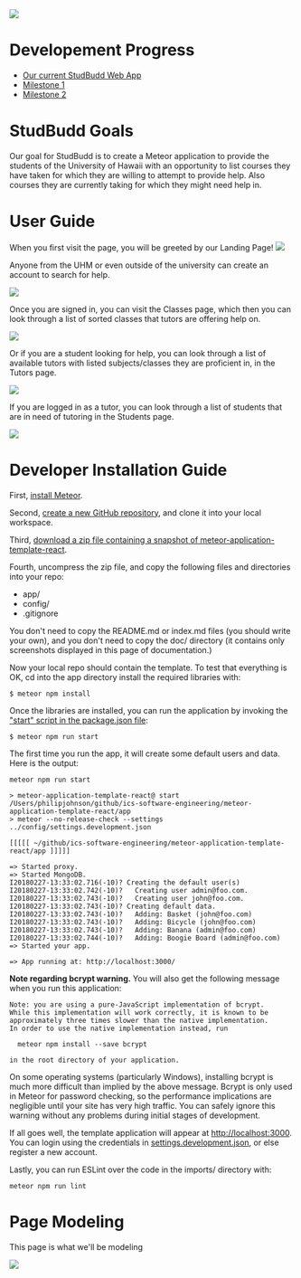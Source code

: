 <img src="doc/Studbuds - Copy3.png">

# Developement Progress 
- [Our current StudBudd Web App](http://studbudd.meteorapp.com/#/)
- [Milestone 1](https://github.com/studbudd/studbudd/projects/1) 
- [Milestone 2](https://github.com/studbudd/studbudd/projects/2) 


# StudBudd Goals

Our goal for StudBudd is to create a Meteor application to provide the students of  the University of Hawaii with an opportunity to list courses they have taken for which they are willing to attempt to provide help. Also courses they are currently taking for which they might need help in.

# User Guide

When you first visit the page, you will be greeted by our Landing Page!
<img src="doc/landingpage.png">

Anyone from the UHM or even outside of the university can create an account to search for help.

<img src="doc/Signup.png">

Once you are signed in, you can visit the Classes page, which then you can look through a list of sorted classes that tutors are offering help on.

<img src="doc/classlist.png">

Or if you are a student looking for help, you can look through a list of available tutors with listed subjects/classes they are proficient in, in the Tutors page.

<img src="doc/tutor.png">

If you are logged in as a tutor, you can look through a list of students that are in need of tutoring in the Students page.

<img src="doc/student.png">

# Developer Installation Guide

First, [install Meteor](https://www.meteor.com/install).

Second, [create a new GitHub repository](https://help.github.com/articles/create-a-repo/), and clone it into your local workspace.

Third, [download a zip file containing a snapshot of meteor-application-template-react](https://github.com/ics-software-engineering/meteor-application-template-react/archive/master.zip).

Fourth, uncompress the zip file, and copy the following files and directories into your repo:

  * app/  
  * config/
  * .gitignore
  
You don't need to copy the README.md or index.md files (you should write your own), and you don't need to copy the doc/ directory (it contains only screenshots displayed in this page of documentation.)

Now your local repo should contain the template. To test that everything is OK, cd into the app directory install the required libraries with:


```
$ meteor npm install
```

Once the libraries are installed, you can run the application by invoking the ["start" script in the package.json file](https://github.com/ics-software-engineering/meteor-application-template-react/blob/master/app/package.json):

```
$ meteor npm run start
```

The first time you run the app, it will create some default users and data. Here is the output:

```
meteor npm run start

> meteor-application-template-react@ start /Users/philipjohnson/github/ics-software-engineering/meteor-application-template-react/app
> meteor --no-release-check --settings ../config/settings.development.json

[[[[[ ~/github/ics-software-engineering/meteor-application-template-react/app ]]]]]

=> Started proxy.                             
=> Started MongoDB.                           
I20180227-13:33:02.716(-10)? Creating the default user(s)
I20180227-13:33:02.742(-10)?   Creating user admin@foo.com.
I20180227-13:33:02.743(-10)?   Creating user john@foo.com.
I20180227-13:33:02.743(-10)? Creating default data.
I20180227-13:33:02.743(-10)?   Adding: Basket (john@foo.com)
I20180227-13:33:02.743(-10)?   Adding: Bicycle (john@foo.com)
I20180227-13:33:02.743(-10)?   Adding: Banana (admin@foo.com)
I20180227-13:33:02.744(-10)?   Adding: Boogie Board (admin@foo.com)
=> Started your app.

=> App running at: http://localhost:3000/
```


**Note regarding bcrypt warning.** You will also get the following message when you run this application:

```
Note: you are using a pure-JavaScript implementation of bcrypt.
While this implementation will work correctly, it is known to be
approximately three times slower than the native implementation.
In order to use the native implementation instead, run

  meteor npm install --save bcrypt

in the root directory of your application.
```

On some operating systems (particularly Windows), installing bcrypt is much more difficult than implied by the above message. Bcrypt is only used in Meteor for password checking, so the performance implications are negligible until your site has very high traffic. You can safely ignore this warning without any problems during initial stages of development.

If all goes well, the template application will appear at [http://localhost:3000](http://localhost:3000).  You can login using the credentials in [settings.development.json](https://github.com/ics-software-engineering/meteor-application-template-react/blob/master/config/settings.development.json), or else register a new account.

Lastly, you can run ESLint over the code in the imports/ directory with:

```
meteor npm run lint
```

# Page Modeling

This page is what we'll be modeling

<img src="doc/template.png">

